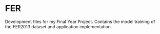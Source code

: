 # FER
Development files for my Final Year Project. Contains the model training of the FER2013 dataset and application implementation.
